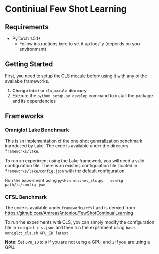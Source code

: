 # Continiual Few Shot Learning

## Requirements
- PyTorch 1.5.1+
    - Follow instructions here to set it up locally (depends on your environment)

## Getting Started
First, you need to setup the CLS module before using it with any of the available frameworks.

1. Change into the `cls_module` directory
2. Execute the `python setup.py develop` command to install the package and its dependencies

## Frameworks

### Omniglot Lake Benchmark
This is an implementation of the one-shot generalization benchmark introduced by Lake. The code is available under the
directory `frameworks/lake`.

To run an experiment using the Lake framework, you will need a valid configuration file. There is an existing configuration
file located in `frameworks/lake/config.json` with the default configuration.

Run the experiment using `python oneshot_cls.py --config path/to/config.json`


### CFSL Benchmark
The code is available under `frameworks/cfsl` and is dervied from https://github.com/AntreasAntoniou/FewShotContinualLearning

To run the experiments with CLS, you can simply modify the configuration file in `imniglot_cls.json`
and then run the experiment using `bash omniglot_cls.sh GPU_ID latest`.

**Note:** Set `GPU_ID` to `0` if you are not using a GPU, and `1` if you are using a GPU.
